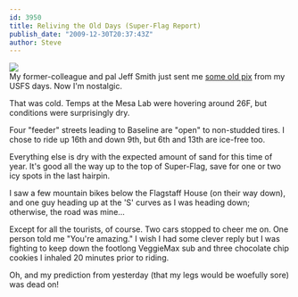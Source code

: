 ```yaml
---
id: 3950
title: Reliving the Old Days (Super-Flag Report)
publish_date: "2009-12-30T20:37:43Z"
author: Steve
---
```


[![](http://lh5.ggpht.com/_MLtKexEhbk0/Szt4VNA5evI/AAAAAAAAN3w/TAZfsGOzbuk/s2400/001.jpg)](http://picasaweb.google.com/icegulch14/SteveSUSFSDays2001)  
My former-colleague and pal Jeff Smith just sent me [some old pix](http://picasaweb.google.com/icegulch14/SteveSUSFSDays2001) from my USFS days. Now I'm nostalgic.

That was cold. Temps at the Mesa Lab were hovering around 26F, but conditions were surprisingly dry.

Four "feeder" streets leading to Baseline are "open" to non-studded tires. I chose to ride up 16th and down 9th, but 6th and 13th are ice-free too.

Everything else is dry with the expected amount of sand for this time of year. It's good all the way up to the top of Super-Flag, save for one or two icy spots in the last hairpin.

I saw a few mountain bikes below the Flagstaff House (on their way down), and one guy heading up at the 'S' curves as I was heading down; otherwise, the road was mine...

Except for all the tourists, of course. Two cars stopped to cheer me on. One person told me "You're amazing." I wish I had some clever reply but I was fighting to keep down the footlong VeggieMax sub and three chocolate chip cookies I inhaled 20 minutes prior to riding.

Oh, and my prediction from yesterday (that my legs would be woefully sore) was dead on!
